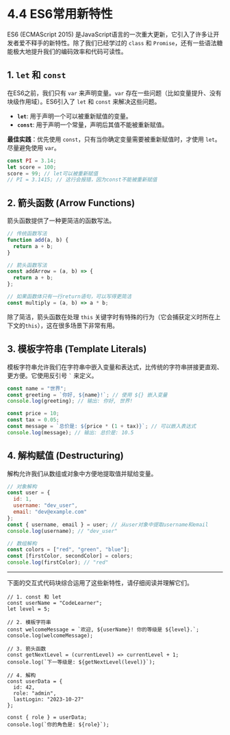 # 4.4 ES6常用新特性

ES6 (ECMAScript 2015) 是JavaScript语言的一次重大更新，它引入了许多让开发者爱不释手的新特性。除了我们已经学过的 `class` 和 `Promise`，还有一些语法糖能极大地提升我们的编码效率和代码可读性。

## 1. `let` 和 `const`

在ES6之前，我们只有 `var` 来声明变量。`var` 存在一些问题（比如变量提升、没有块级作用域）。ES6引入了 `let` 和 `const` 来解决这些问题。
-   **`let`**: 用于声明一个可以被重新赋值的变量。
-   **`const`**: 用于声明一个常量，声明后其值不能被重新赋值。

**最佳实践**：优先使用 `const`，只有当你确定变量需要被重新赋值时，才使用 `let`。尽量避免使用 `var`。

```javascript
const PI = 3.14;
let score = 100;
score = 99; // let可以被重新赋值
// PI = 3.1415; // 这行会报错，因为const不能被重新赋值
```

## 2. 箭头函数 (Arrow Functions)

箭头函数提供了一种更简洁的函数写法。

```javascript
// 传统函数写法
function add(a, b) {
  return a + b;
}

// 箭头函数写法
const addArrow = (a, b) => {
  return a + b;
};

// 如果函数体只有一行return语句，可以写得更简洁
const multiply = (a, b) => a * b;
```
除了简洁，箭头函数在处理 `this` 关键字时有特殊的行为（它会捕获定义时所在上下文的`this`），这在很多场景下非常有用。

## 3. 模板字符串 (Template Literals)

模板字符串允许我们在字符串中嵌入变量和表达式，比传统的字符串拼接更直观、更方便。它使用反引号 `` ` `` 来定义。

```javascript
const name = "世界";
const greeting = `你好, ${name}!`; // 使用 ${} 嵌入变量
console.log(greeting); // 输出: 你好, 世界!

const price = 10;
const tax = 0.05;
const message = `总价是: ${price * (1 + tax)}`; // 可以嵌入表达式
console.log(message); // 输出: 总价是: 10.5
```

## 4. 解构赋值 (Destructuring)

解构允许我们从数组或对象中方便地提取值并赋给变量。

```javascript
// 对象解构
const user = {
  id: 1,
  username: "dev_user",
  email: "dev@example.com"
};
const { username, email } = user; // 从user对象中提取username和email
console.log(username); // "dev_user"

// 数组解构
const colors = ["red", "green", "blue"];
const [firstColor, secondColor] = colors;
console.log(firstColor); // "red"
```

---

下面的交互式代码块综合运用了这些新特性，请仔细阅读并理解它们。

```javascript:interactive
// 1. const 和 let
const userName = "CodeLearner";
let level = 5;

// 2. 模板字符串
const welcomeMessage = `欢迎, ${userName}! 你的等级是 ${level}.`;
console.log(welcomeMessage);

// 3. 箭头函数
const getNextLevel = (currentLevel) => currentLevel + 1;
console.log(`下一等级是: ${getNextLevel(level)}`);

// 4. 解构
const userData = {
  id: 42,
  role: "admin",
  lastLogin: "2023-10-27"
};

const { role } = userData;
console.log(`你的角色是: ${role}`);